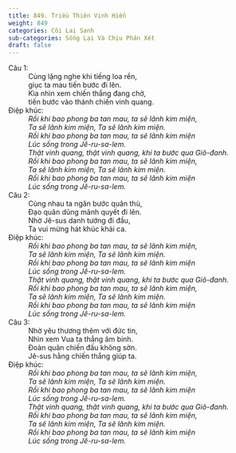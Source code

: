 ```yaml
---
title: 849. Triều Thiên Vinh Hiển
weight: 849
categories: Cõi Lai Sanh
sub-categories: Sống Lại Và Chịu Phán Xét
draft: false
---
```

<dl><dt>Câu 1:</dt><dd data-verse="1">Cùng lặng nghe khi tiếng loa rền, <br/>giục ta mau tiến bước đi lên. <br/>Kìa nhìn xem chiến thắng đang chờ, <br/>tiến bước vào thánh chiến vinh quang. </dd><dt>Điệp khúc:</dt><dd data-chorus="1"><em>Rồi khi bao phong ba tan mau, ta sẽ lãnh kim miện, <br/>Ta sẽ lãnh kim miện, Ta sẽ lãnh kim miện. <br/>Rồi khi bao phong ba tan mau, ta sẽ lãnh kim miện <br/>Lúc sống trong Jê-ru-sa-lem. <br/>Thật vinh quang, thật vinh quang, khi ta bước qua Giô-đanh. <br/>Rồi khi bao phong ba tan mau, ta sẽ lãnh kim miện, <br/>Ta sẽ lãnh kim miện, Ta sẽ lãnh kim miện. <br/>Rồi khi bao phong ba tan mau, ta sẽ lãnh kim miện <br/>Lúc sống trong Jê-ru-sa-lem. </em></dd><dt>Câu 2:</dt><dd data-verse="2">Cùng nhau ta ngăn bước quân thù, <br/>Đạo quân dũng mãnh quyết đi lên. <br/>Nhờ Jê-sus danh tướng đi đầu, <br/>Ta vui mừng hát khúc khải ca. </dd><dt>Điệp khúc:</dt><dd data-chorus="1"><em>Rồi khi bao phong ba tan mau, ta sẽ lãnh kim miện, <br/>Ta sẽ lãnh kim miện, Ta sẽ lãnh kim miện. <br/>Rồi khi bao phong ba tan mau, ta sẽ lãnh kim miện <br/>Lúc sống trong Jê-ru-sa-lem. <br/>Thật vinh quang, thật vinh quang, khi ta bước qua Giô-đanh. <br/>Rồi khi bao phong ba tan mau, ta sẽ lãnh kim miện, <br/>Ta sẽ lãnh kim miện, Ta sẽ lãnh kim miện. <br/>Rồi khi bao phong ba tan mau, ta sẽ lãnh kim miện <br/>Lúc sống trong Jê-ru-sa-lem. </em></dd><dt>Câu 3:</dt><dd data-verse="3">Nhờ yêu thương thêm với đức tin, <br/>Nhìn xem Vua ta thắng âm binh. <br/>Đoàn quân chiến đấu không sờn. <br/>Jê-sus hằng chiến thắng giúp ta. </dd><dt>Điệp khúc:</dt><dd data-chorus="1"><em>Rồi khi bao phong ba tan mau, ta sẽ lãnh kim miện, <br/>Ta sẽ lãnh kim miện, Ta sẽ lãnh kim miện. <br/>Rồi khi bao phong ba tan mau, ta sẽ lãnh kim miện <br/>Lúc sống trong Jê-ru-sa-lem. <br/>Thật vinh quang, thật vinh quang, khi ta bước qua Giô-đanh. <br/>Rồi khi bao phong ba tan mau, ta sẽ lãnh kim miện, <br/>Ta sẽ lãnh kim miện, Ta sẽ lãnh kim miện. <br/>Rồi khi bao phong ba tan mau, ta sẽ lãnh kim miện <br/>Lúc sống trong Jê-ru-sa-lem. </em></dd></dl>